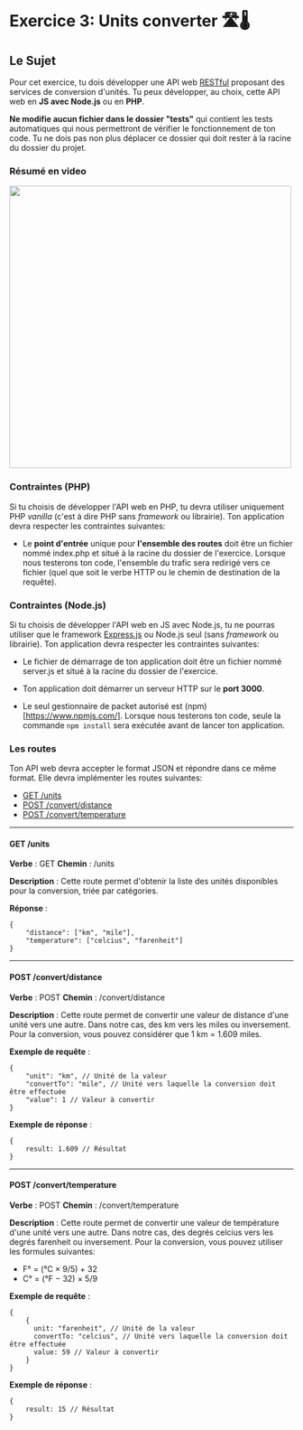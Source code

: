 # Exercice 3: Units converter 🛣️🌡️

## Le Sujet

Pour cet exercice, tu dois développer une API web [RESTful](https://fr.wikipedia.org/wiki/Representational_state_transfer) proposant des services de conversion d'unités. Tu peux développer, au choix, cette API web en **JS avec Node.js** ou en **PHP**.

**Ne modifie aucun fichier dans le dossier "tests"** qui contient les tests automatiques qui nous permettront de vérifier le fonctionnement de ton code. Tu ne dois pas non plus déplacer ce dossier qui doit rester à la racine du dossier du projet.

### Résumé en video

[<img src="https://lebocal.academy/videos-thumbnails/video-youtube.png" width="500px" />](https://youtu.be/Q0cG3fJpfsg)

### Contraintes (PHP)

Si tu choisis de développer l'API web en PHP, tu devra utiliser uniquement PHP _vanilla_ (c'est à dire PHP sans _framework_ ou librairie). Ton application devra respecter les contraintes suivantes:

- Le **point d'entrée** unique pour **l'ensemble des routes** doit être un fichier nommé index.php et situé à la racine du dossier de l'exercice. Lorsque nous testerons ton code, l'ensemble du trafic sera redirigé vers ce fichier (quel que soit le verbe HTTP ou le chemin de destination de la requête).

### Contraintes (Node.js)

Si tu choisis de développer l'API web en JS avec Node.js, tu ne pourras utiliser que le framework [Express.js](https://expressjs.com/fr/) ou Node.js seul (sans _framework_ ou librairie). Ton application devra respecter les contraintes suivantes:

- Le fichier de démarrage de ton application doit être un fichier nommé server.js et situé à la racine du dossier de l'exercice.

- Ton application doit démarrer un serveur HTTP sur le **port 3000**.

- Le seul gestionnaire de packet autorisé est (npm)[https://www.npmjs.com/]. Lorsque nous testerons ton code, seule la commande `npm install` sera exécutée avant de lancer ton application.

### Les routes

Ton API web devra accepter le format JSON et répondre dans ce même format. Elle devra implémenter les routes suivantes:

- [GET /units](#units)
- [POST /convert/distance](#distance)
- [POST /convert/temperature](#temperature)

<hr />

<h4 id="units">GET /units</h4>

**Verbe** : GET
**Chemin** : /units

**Description** : Cette route permet d'obtenir la liste des unités disponibles pour la conversion, triée par catégories.

**Réponse** :

```
{
    "distance": ["km", "mile"],
    "temperature": ["celcius", "farenheit"]
}
```

<hr />

<h4 id="distance">POST /convert/distance</h4>

**Verbe** : POST
**Chemin** : /convert/distance

**Description** : Cette route permet de convertir une valeur de distance d'une unité vers une autre. Dans notre cas, des km vers les miles ou inversement. Pour la conversion, vous pouvez considérer que 1 km = 1.609 miles.

**Exemple de requête** :

```
{
    "unit": "km", // Unité de la valeur
    "convertTo": "mile", // Unité vers laquelle la conversion doit être effectuée
    "value": 1 // Valeur à convertir
}
```

**Exemple de réponse** :

```
{
    result: 1.609 // Résultat
}
```

<hr />

<h4 id="temperature">POST /convert/temperature</h4>

**Verbe** : POST
**Chemin** : /convert/temperature

**Description** : Cette route permet de convertir une valeur de température d'une unité vers une autre. Dans notre cas, des degrés celcius vers les degrés farenheit ou inversement. Pour la conversion, vous pouvez utiliser les formules suivantes:

- F° = (°C × 9/5) + 32
- C° = (°F − 32) × 5/9

**Exemple de requête** :

```
{
    {
      unit: "farenheit", // Unité de la valeur
      convertTo: "celcius", // Unité vers laquelle la conversion doit être effectuée
      value: 59 // Valeur à convertir
    }
}
```

**Exemple de réponse** :

```
{
    result: 15 // Résultat
}
```
